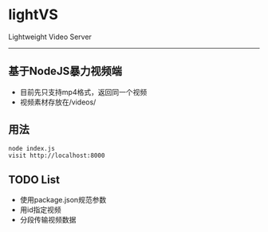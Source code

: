 # lightVS
Lightweight Video Server
- - -

## 基于NodeJS暴力视频端
* 目前先只支持mp4格式，返回同一个视频
* 视频素材存放在/videos/

## 用法

	node index.js
	visit http://localhost:8000

## TODO List
* 使用package.json规范参数
* 用id指定视频
* 分段传输视频数据


